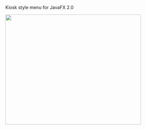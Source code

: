 Kiosk style menu for JavaFX 2.0

<a href='http://www.youtube.com/watch?feature=player_embedded&v=S4hOIyc5By4' target='_blank'><img src='http://img.youtube.com/vi/S4hOIyc5By4/0.jpg' width='425' height=344 /></a>